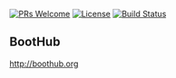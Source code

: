 [![PRs Welcome](https://img.shields.io/badge/PRs-welcome-brightgreen.svg?style=flat-square)](http://makeapullrequest.com)
[![License](https://img.shields.io/badge/License-Apache%202.0-blue.svg)](https://github.com/boothub-org/boothub/blob/master/LICENSE)
[![Build Status](https://img.shields.io/travis/boothub-org/boothub/master.svg?label=Build)](https://travis-ci.org/boothub-org/boothub)
## BootHub ##

http://boothub.org

